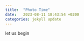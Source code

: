 ```yaml
---
title:  "Photo Time"
date:   2023-08-11 18:43:54 +0200
categories: jekyll update
---
```

let us begin